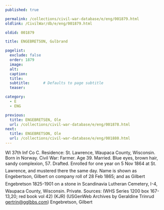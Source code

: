 ```yaml
---
published: true

permalink: /collections/civil-war-database/e/eng/001879.html
oldlink: /CivilWar/db/e/eng/001879.html

oldid: 001879

title: ENGEBRETSON, Gulbrand

pagelist:
  exclude: false
  order: 1879
  image: 
  alt:
  caption:
  title:
  subtitle:      # Defaults to page subtitle
  teaser:

category: 
  - E 
  - ENG

previous:
  title: ENGEBRETSEN, Ole
  url: /collections/civil-war-database/e/eng/001878.html  
next:
  title: ENGEBRETSON, Ole
  url: /collections/civil-war-database/e/eng/001880.html   
---
```

WI 37th Inf Co C. Residence: St. Lawrence, Waupaca County, Wisconsin. Born in Norway. Civil War: Farmer. Age 39. Married. Blue eyes, brown hair, sandy complexion, 5&#146;7&#148;. Drafted. Enrolled for one year on 5 Nov 1864 at St. Lawrence, and mustered there the same day. Name is shown as &#147;Engebertson, Gilbert&#148; on company roll of 28 Feb 1865; and as &#147;Gilbert Engebretson 1825-1901&#148; on a stone in Scandinavia Lutheran Cemetery, I-4, Waupaca County, Wisconsin. Private. Sources: (WHS Series 1200 box 167-13,20; red book vol 42) (KJR) (USGenWeb Archives by Geraldine Trinrud [gertrin@gglbbs.com](mailto:gertrin@gglbbs.com)) &#147;Engebretson, Gilbert&#148;